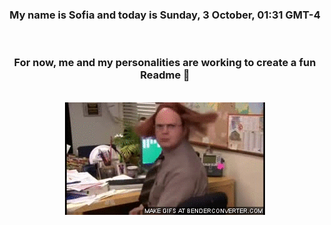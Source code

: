 


<div align="center">
<h3 >My name is Sofia and today is Sunday, 3 October, 01:31 GMT-4</h3><br>
<h3 >For now, me and my personalities are working to create a fun Readme 👋
</h3><br>
<img src='img/dwight.gif' alt='working...'/>
</div>
